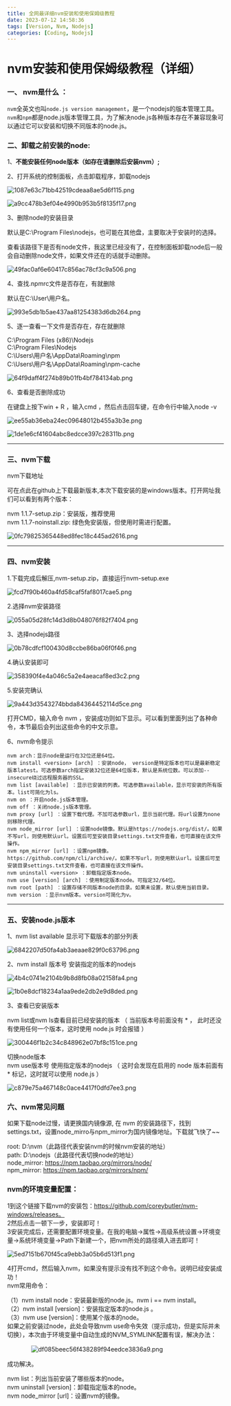 ```yaml
---
title: 全网最详细nvm安装和使用保姆级教程
date: 2023-07-12 14:58:36
tags: [Version, Nvm, Nodejs]
categories: [Coding, Nodejs]
---
```


nvm安装和使用保姆级教程（详细）
=================

### 一、 nvm是什么  ：

  `nvm`全英文也叫`node.js version management`，是一个nodejs的版本管理工具。`nvm`和`npm`都是node.js版本管理工具，为了解决node.js各种版本存在不兼容现象可以通过它可以安装和切换不同版本的node.js。

### 二、卸载之前安装的node:

1、**不能安装任何node版本（如存在请删除后安装nvm）;**

2、打开系统的控制面板，点击卸载程序，卸载nodejs

![1087e63c71bb42519cdeaa8ae5d6f115.png](https://s2.loli.net/2023/07/15/bjxBTI4hK3Q7GHS.png)

![a9cc478b3ef04e4990b953b5f8135f17.png](https://s2.loli.net/2023/07/15/qzl5hFTDYEvRuUa.png)

3、删除node的安装目录

默认是C:\\Program Files\\nodejs，也可能在其他盘，主要取决于安装时的选择。

查看该路径下是否有node文件，我这里已经没有了，在控制面板卸载node后一般会自动删除node文件，如果文件还在的话就手动删除。

![49fac0af6e60417c856ac78cf3c9a506.png](https://s2.loli.net/2023/07/15/S3kjm62CurKwiGN.png)

4、查找.npmrc文件是否存在，有就删除

默认在C:\\User\\用户名。

![993e5db1b5ae437aa81254383d6db264.png](https://s2.loli.net/2023/07/15/rKPnMtDJX6hUjie.png)

5、逐一查看一下文件是否存在，存在就删除

C:\\Program Files (x86)\\Nodejs  
C:\\Program Files\\Nodejs  
C:\\Users\\用户名\\AppData\\Roaming\\npm  
C:\\Users\\用户名\\AppData\\Roaming\\npm-cache  
 

![64f9daff4f274b89b01fb4bf784134ab.png](https://s2.loli.net/2023/07/15/P5JK2yTlFCBMY31.png)

6、查看是否删除成功

在键盘上按下win + R ，输入cmd ，然后点击回车键，在命令行中输入node -v

![ee55ab36eba24ec09648012b455a3b3e.png](https://s2.loli.net/2023/07/15/je1xbvUl8dWLYMR.png)

![1de1e6cf41604abc8edcce397c28311b.png](https://s2.loli.net/2023/07/15/8Hfm72F4OIlKWkV.png)

* * *

### 三、nvm下载

nvm下载地址

可在点此在github上下载最新版本,本次下载安装的是windows版本。打开网址我们可以看到有两个版本：

nvm 1.1.7-setup.zip：安装版，推荐使用  
nvm 1.1.7-noinstall.zip: 绿色免安装版，但使用时需进行配置。

![0fc79825365448ed8fec18c445ad2616.png](https://s2.loli.net/2023/07/15/poMhuFlJLdwePQT.png)

* * *

### 四、nvm安装

1.下载完成后解压,nvm-setup.zip，直接运行nvm-setup.exe

![fcd7f90b460a4fd58caf5faf8017cae5.png](https://s2.loli.net/2023/07/15/i3JGjOweQsYSp5N.png)

2.选择nvm安装路径

![055a05d28fc14d3d8b048076f82f7404.png](https://s2.loli.net/2023/07/15/sOnjXM1I6HV4hQP.png)

3、选择nodejs路径

![0b78cdfcf100430d8ccbe86ba06f0f46.png](https://s2.loli.net/2023/07/15/wjrZ58UgbLnu3pT.png)

4.确认安装即可

![358390f4e4a046c5a2e4aeacaf8ed3c2.png](https://s2.loli.net/2023/07/15/4Qma1JcquhYIM3H.png)

5.安装完确认

![9a443d3543274bbda84364452114d5ce.png](https://s2.loli.net/2023/07/15/rI6FvxRDKhweGCZ.png)

打开CMD，输入命令 nvm ，安装成功则如下显示。可以看到里面列出了各种命令，本节最后会列出这些命令的中文示意。

6、nvm命令提示

```shell
nvm arch：显示node是运行在32位还是64位。
nvm install <version> [arch] ：安装node， version是特定版本也可以是最新稳定版本latest。可选参数arch指定安装32位还是64位版本，默认是系统位数。可以添加--insecure绕过远程服务器的SSL。
nvm list [available] ：显示已安装的列表。可选参数available，显示可安装的所有版本。list可简化为ls。
nvm on ：开启node.js版本管理。
nvm off ：关闭node.js版本管理。
nvm proxy [url] ：设置下载代理。不加可选参数url，显示当前代理。将url设置为none则移除代理。
nvm node_mirror [url] ：设置node镜像。默认是https://nodejs.org/dist/。如果不写url，则使用默认url。设置后可至安装目录settings.txt文件查看，也可直接在该文件操作。
nvm npm_mirror [url] ：设置npm镜像。https://github.com/npm/cli/archive/。如果不写url，则使用默认url。设置后可至安装目录settings.txt文件查看，也可直接在该文件操作。
nvm uninstall <version> ：卸载指定版本node。
nvm use [version] [arch] ：使用制定版本node。可指定32/64位。
nvm root [path] ：设置存储不同版本node的目录。如果未设置，默认使用当前目录。
nvm version ：显示nvm版本。version可简化为v。
```

* * *

### 五、安装node.js版本

1、nvm list available 显示可下载版本的部分列表

![6842207d50fa4ab3aeaae829f0c63796.png](https://s2.loli.net/2023/07/15/q5h2iMrsHkgyQoA.png)

2、nvm install 版本号 安装指定的版本的nodejs

![4b4c0741e2104b9b8d8fb08a02158fa4.png](https://s2.loli.net/2023/07/15/Yg8F4MKewVIyBpN.png)

![1b0e8dcf18234a1aa9ede2db2e9d8ded.png](https://s2.loli.net/2023/07/15/IPKWyLJujYfpixC.png)

3、查看已安装版本

nvm list或nvm ls查看目前已经安装的版本 （ 当前版本号前面没有 \* ， 此时还没有使用任何一个版本，这时使用 node.js 时会报错 ）

![300446f1b2c34c848962e07bf8c151ce.png](https://s2.loli.net/2023/07/15/1NRGMv5BpgSUIKs.png)

切换node版本  
nvm use版本号 使用指定版本的nodejs （ 这时会发现在启用的 node 版本前面有 \* 标记，这时就可以使用 node.js ）

![c879e75a467148c0ace4417f0dfd7ee3.png](https://s2.loli.net/2023/07/15/hf4nC8WMwkKT91s.png)

### 六、nvm常见问题

  
如果下载node过慢，请更换国内镜像源, 在 nvm 的安装路径下，找到 settings.txt，设置node_mirro与npm_mirror为国内镜像地址。下载就飞快了~~

root: D:\\nvm（此路径代表安装nvm的时候nvm安装的地址）  
path: D:\\nodejs（此路径代表切换node的地址）  
node_mirror: https://npm.taobao.org/mirrors/node/  
npm_mirror: https://npm.taobao.org/mirrors/npm/

### nvm的环境变量配置：

  
1到这个链接下载nvm的安装包：https://github.com/coreybutler/nvm-windows/releases。  
2然后点击一顿下一步，安装即可！  
3安装完成后，还需要配置环境变量。在我的电脑->属性->高级系统设置->环境变量->系统环境变量->Path下新建一个，把nvm所处的路径填入进去即可！

![5ed7151b670f45ca9ebb3a05b6d513f1.png](https://s2.loli.net/2023/07/15/1StjCVDvlKs9mNH.png)

  
4打开cmd，然后输入nvm，如果没有提示没有找不到这个命令。说明已经安装成功！  
nvm常用命令：

（1）nvm install node：安装最新版的node.js。nvm i == nvm install。  
（2）nvm install [version]：安装指定版本的node.js 。  
（3）nvm use [version]：使用某个版本的node。  
如果之前安装过node，此处会导致nvm use命令失效（提示成功，但是实际并未切换），本次由于环境变量中自动生成的NVM_SYMLINK配置有误，解决办法：

　　　　![df085beec56f438289f94eedce3836a9.png](https://s2.loli.net/2023/07/15/lAbGK8EfOXUowBF.png)

 成功解决。

nvm list：列出当前安装了哪些版本的node。  
nvm uninstall [version]：卸载指定版本的node。  
nvm node_mirror [url]：设置nvm的镜像。

